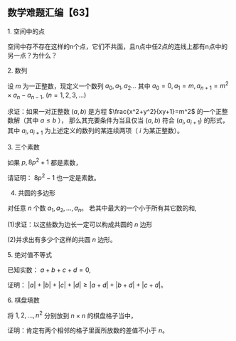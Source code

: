 ## 数学难题汇编【63】

1. 空间中的点

空间中存不存在这样的n个点，它们不共面，且n点中任2点的连线上都有n点中的另一点？为什么？

2. 数列

设 $m$ 为一正整数，现定义一个数列 $a_0,a_1,a_2...$ 其中 $a_0=0,a_1=m,a_{n+1}=m^2\times a_n-a_{n-1},$ $(n=1,2,3,...)$ 

求证：如果一对正整数 $(a,b)$ 是方程 $\frac{x^2+y^2}{xy+1}=m^2$ 的一个正整数解（其中 $a\le b$ ），
那么其充要条件为当且仅当 $(a,b)$ 符合 $(a_i,a_{i+1})$ 的形式，其中 $a_i,a_{i+1}$ 为上述定义的数列的某连续两项（ $i$ 为某正整数）。

3. 三个素数

如果 $p,8p^2+1$ 都是素数，

请证明： $8p^2-1$ 也一定是素数。

4. 共圆的多边形

对任意 $n$ 个数 $a_1,a_2,...,a_n。$ 若其中最大的一个小于所有其它数的和,

(1)求证：以这些数为边长一定可以构成共圆的 $n$ 边形

(2)并求出有多少个这样的共圆 $n$ 边形。

5. 绝对值不等式

已知实数： $a+b+c+d=0,$

证明： $|a|+|b|+|c|+|d|\ge |a+d|+|b+d|+|c+d|。$

6. 棋盘填数

将 $1,2,...,n^2$ 分别放到 $n\times n$ 的棋盘格子当中，

证明：肯定有两个相邻的格子里面所放数的差值不小于 $n。$



